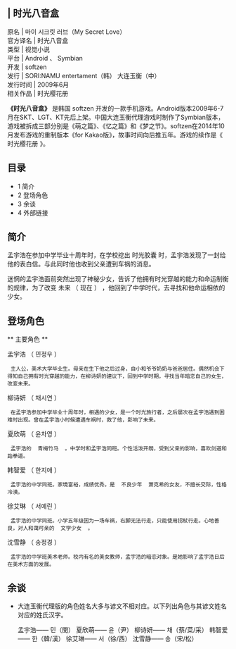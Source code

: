 |  时光八音盒  
---  
原名  |  마이 시크릿 러브（My Secret Love）   
官方译名  |  时光八音盒   
类型  |  视觉小说   
平台  |  Android  、  Symbian   
开发  |  softzen   
发行  |  SORI:NAMU entertament（韩）  大连玉衡（中）   
发行时间  |  2009年6月   
相关作品  |  时光樱花册   
  
**《时光八音盒》** 是韩国  softzen
开发的一款手机游戏。Android版本2009年6-7月在SKT、LGT、KT先后上架。中国大连玉衡代理游戏时制作了Symbian版本，游戏被拆成三部分别是《萌之篇》、《忆之篇》和《梦之节》。softzen在2014年10月发布游戏的重制版本《for
Kakao版》，故事时间向后推五年。游戏的续作是《  时光樱花册  》。

  

##  目录

  * 1  简介 
  * 2  登场角色 
  * 3  余谈 
  * 4  外部链接 

##  简介

孟宇浩在参加中学毕业十周年时，在学校挖出  时光胶囊  时，孟宇浩发现了一封给他的表白信。与此同时他也收到父亲遭到车祸的消息。

迷惘的孟宇浩面前突然出现了神秘少女，告诉了他拥有时光穿越的能力和命运制衡的规律，为了改变  未来  （  现在  ）
，他回到了中学时代，去寻找和他命运相依的少女。

  

##  登场角色

** 主要角色  **

孟宇浩  （  민정우  ）

     主人公，美术大学毕业生。母亲在生下他之后过身，自小和爷爷奶奶与爸爸居住。偶然机会下得知自己拥有时光穿越的能力，在柳诗妍的建议下，回到中学时期，寻找当年暗恋自己的女生，改变未来。 

柳诗妍  （  채시연  ）

     在孟宇浩参加中学毕业十周年时，相遇的少女，是一个时光旅行者，之后屡次在孟宇浩遇到困难时出现。曾在孟宇浩小时候遭遇车祸时，救了他，影响了未来。 

夏欣萌  （  윤차영  ）

     孟宇浩的  青梅竹马  。中学时和孟宇浩同班。个性活泼开朗，受到父亲的影响，喜欢剑道和跆拳道。 

韩智爱  （  한지애  ）

     孟宇浩的中学同班。家境富裕，成绩优秀。是  不良少年  萧克希的女友，不擅长交际，性格冷漠。 

徐艾琳  （  서예린  ）

     孟宇浩的中学同班。小学五年级因为一场车祸，右脚无法行走，只能使用拐杖行走。心地善良，对人和蔼可亲的  文学少女  。 

沈雪静  （  송정경  ）

     孟宇浩的中学班美术老师。校内有名的美女教师，孟宇浩的暗恋对象。是她影响了孟宇浩日后在美术方面的发展。 

##  余谈

  * 大连玉衡代理版的角色姓名大多与谚文不相对应。以下列出角色与其谚文姓名对应的姓氏汉字。 

     孟宇浩——  민（閔） 
     夏欣萌——  윤（尹） 
     柳诗妍——  채（蔡/菜/采） 
     韩智爱——  한（韓/漢） 
     徐艾琳——  서（徐/西） 
     沈雪静——  송（宋/松） 